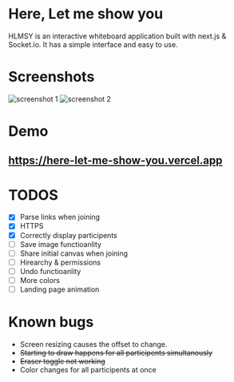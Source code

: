 # Here, Let me show you

HLMSY is an interactive whiteboard application built with next.js & Socket.io.
It has a simple interface and easy to use.

# Screenshots
![screenshot 1](https://ibb.co/5MLsZL6)
![screenshot 2](https://ibb.co/QQm4TrR)

# Demo

## https://here-let-me-show-you.vercel.app

# TODOS

-	[X] Parse links when joining
- [X] HTTPS
- [X] Correctly display participents
- [ ] Save image functioanlity
- [ ] Share initial canvas when joining
- [ ] Hirearchy & permissions
- [ ] Undo functioanlity
- [ ] More colors
- [ ] Landing page animation

# Known bugs 
- Screen resizing causes the offset to change.
- ~~Starting to draw happens for all participents simultanously~~
- ~~Eraser toggle not working~~
- Color changes for all participents at once
